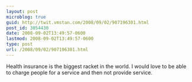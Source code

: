 ```yaml
---
layout: post
microblog: true
guid: http://twit.vmstan.com/2008/09/02/907196301.html
post_id: 3054430
date: 2008-09-02T13:49:57-0600
lastmod: 2008-09-02T13:49:57-0600
type: post
url: /2008/09/02/907196301.html
---
```

Health insurance is the biggest racket in the world. I would love to be able to charge people for a service and then not provide service.

